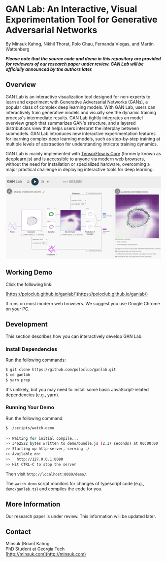 # GAN Lab: An Interactive, Visual Experimentation Tool for Generative Adversarial Networks

By Minsuk Kahng, Nikhil Thorat, Polo Chau, Fernanda Viegas, and Martin Wattenberg

**_Please note that the source code and demo in this repository are provided for reviewers of our research paper under review. GAN Lab will be officially announced by the authors later._**

## Overview

GAN Lab is an interactive visualization tool designed for non-experts to learn and experiment with Generative Adversarial Networks (GANs), a popular class of complex deep learning models. With GAN Lab, users can interactively train generative models and visually see the dynamic training process's intermediate results. GAN Lab tightly integrates an model overview graph that summarizes GAN's structure, and a layered distributions view that helps users interpret the interplay between submodels. GAN Lab introduces new interactive experimentation features for learning complex deep learning models, such as step-by-step training at multiple levels of abstraction for understanding intricate training dynamics. 

GAN Lab is mainly implemented with [TensorFlow.js Core](https://github.com/tensorflow/tfjs-core) (formerly known as deeplearn.js) and is accessible to anyone via modern web browsers, without the need for installation or specialized hardware, overcoming a major practical challenge in deploying interactive tools for deep learning.

![Screenshot of GAN Lab](ganlab-teaser.png)


## Working Demo

Click the following link:

[https://poloclub.github.io/ganlab/](https://poloclub.github.io/ganlab/)

It runs on most modern web browsers. We suggest you use Google Chrome on your PC.


## Development

This section describes how you can interactively develop GAN Lab.

### Install Dependencies

Run the following commands: 

```bash
$ git clone https://github.com/poloclub/ganlab.git
$ cd ganlab
$ yarn prep
```

It's unlikely, but you may need to install some basic JavaScript-related dependencies (e.g., yarn).


### Running Your Demo

Run the following command:

```bash
$ ./scripts/watch-demo

>> Waiting for initial compile...
>> 3462522 bytes written to demo/bundle.js (2.17 seconds) at 00:00:00
>> Starting up http-server, serving ./
>> Available on:
>>   http://127.0.0.1:8080
>> Hit CTRL-C to stop the server
```

Then visit `http://localhost:8080/demo/`. 

The `watch-demo` script monitors for changes of typescript code (e.g., `demo/ganlab.ts`)
and compiles the code for you.


## More Information

Our research paper is under review. This information will be updated later.


## Contact

Minsuk (Brian) Kahng  
PhD Student at Georgia Tech  
[http://minsuk.com](http://minsuk.com)
